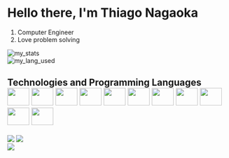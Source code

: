 <div>
<h1>Hello there, I'm Thiago Nagaoka</h1>
<ol>
  <li>Computer Engineer</li>
  <li>Love problem solving</li>
</ol>
</div>
<div style="display: flex; flex-direction=row;">
  <img src="https://github-readme-stats.vercel.app/api?username=nagaoka-thiago&show_icons=true" alt="my_stats">
</div>
<div>
<img src="https://github-readme-stats.vercel.app/api/top-langs/?username=nagaoka-thiago" alt="my_lang_used">
</div>
<div>
 <h2>Technologies and Programming Languages
 <div>
   <img src="https://cdn.jsdelivr.net/gh/devicons/devicon/icons/c/c-original.svg" width="50" height="40" />
   <img src="https://cdn.jsdelivr.net/gh/devicons/devicon/icons/cplusplus/cplusplus-original.svg" width="50" height="40" />
   <img src="https://cdn.jsdelivr.net/gh/devicons/devicon/icons/csharp/csharp-original.svg" width="50" height="40" />
   <img src="https://cdn.jsdelivr.net/gh/devicons/devicon/icons/java/java-original-wordmark.svg" width="50" height="40" />
   <img src="https://cdn.jsdelivr.net/gh/devicons/devicon/icons/microsoftsqlserver/microsoftsqlserver-plain-wordmark.svg" width="50" height="40" />
   <img src="https://cdn.jsdelivr.net/gh/devicons/devicon/icons/mysql/mysql-original-wordmark.svg" width="50" height="40" />
   <img src="https://cdn.jsdelivr.net/gh/devicons/devicon/icons/matlab/matlab-original.svg" width="50" height="40" />
   <img src="https://cdn.jsdelivr.net/gh/devicons/devicon/icons/html5/html5-original-wordmark.svg" width="50" height="40" />
   <img src="https://cdn.jsdelivr.net/gh/devicons/devicon/icons/css3/css3-original-wordmark.svg" width="50" height="40" />
   <img src="https://cdn.jsdelivr.net/gh/devicons/devicon/icons/javascript/javascript-original.svg" width="50" height="40" />
   <img src="https://cdn.jsdelivr.net/gh/devicons/devicon/icons/react/react-original-wordmark.svg" width="50" height="40" />
  </div>
</div>
<div>
  <a href="https://www.linkedin.com/in/nagaokathiago/"><img src="https://img.shields.io/badge/LinkedIn-0077B5?style=for-the-badge&logo=linkedin&logoColor=white"></a>
  <a href="https://github.com/nagaoka-thiago/"><img src="https://img.shields.io/badge/GitHub-100000?style=for-the-badge&logo=github&logoColor=white"></a>
</div>
<div>
  <img src="https://github.com/nagaoka-thiago/nagaoka-thiago/blob/output/github-contribution-grid-snake.svg">
</div>
